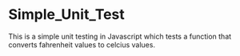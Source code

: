 # Simple_Unit_Test

This is a simple unit testing in Javascript which tests a function that converts fahrenheit values to celcius values.
